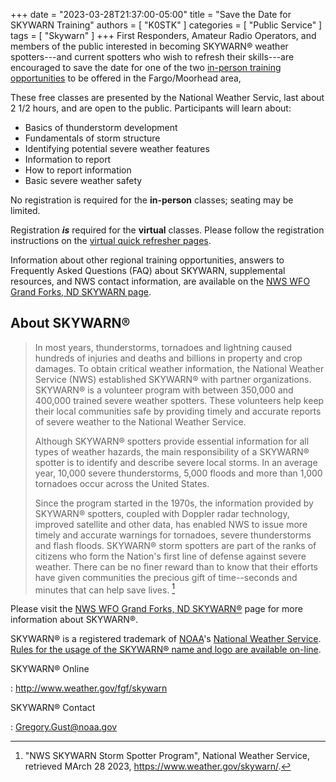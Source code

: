+++
date = "2023-03-28T21:37:00-05:00"
title = "Save the Date for SKYWARN Training"
authors = [ "K0STK" ]
categories = [ "Public Service" ]
tags = [ "Skywarn" ]
+++
First Responders, Amateur Radio Operators, and members of the public
interested in becoming SKYWARN&reg; weather spotters---and current
spotters who wish to refresh their skills---are encouraged to save the
date for one of the two
[in-person training opportunities](/dates/public-service)
to be offered in the Fargo/Moorhead area,

<!--more-->
These free classes are presented by the National Weather Servic, last about 2
1/2 hours, and are open to the public. Participants will learn about:

* Basics of thunderstorm development
* Fundamentals of storm structure
* Identifying potential severe weather features
* Information to report
* How to report information
* Basic severe weather safety

No registration is required for the **in-person** classes; seating may be limited. 

Registration ***is*** required for the **virtual** classes. Please follow the
registration instructions on the
[virtual quick refresher pages](/dates/public-service).

Information about other regional training opportunities, answers to Frequently
Asked Questions (FAQ) about SKYWARN, supplemental resources, and NWS contact
information, are available on the
[NWS WFO Grand Forks, ND SKYWARN page](http://www.weather.gov/fgf/skywarn).

## About SKYWARN&reg;

>In most years, thunderstorms, tornadoes and lightning caused hundreds
>of injuries and deaths and billions in property and crop damages. To
>obtain critical weather information, the National Weather Service (NWS)
>established SKYWARN&reg; with partner organizations. SKYWARN&reg; is
>a volunteer program with between 350,000 and 400,000 trained severe
>weather spotters. These volunteers help keep their local communities
>safe by providing timely and accurate reports of severe weather to the
>National Weather Service.
>
>Although SKYWARN&reg; spotters provide essential information for all
>types of weather hazards, the main responsibility of a SKYWARN&reg;
>spotter is to identify and describe severe local storms. In an average
>year, 10,000 severe thunderstorms, 5,000 floods and more than 1,000
>tornadoes occur across the United States.
>
>Since the program started in the 1970s, the information provided by
>SKYWARN&reg; spotters, coupled with Doppler radar technology, improved
>satellite and other data, has enabled NWS to issue more timely and
>accurate warnings for tornadoes, severe thunderstorms and flash floods.
>SKYWARN&reg; storm spotters are part of the ranks of citizens who form
>the Nation's first line of defense against severe weather. There can be
>no finer reward than to know that their efforts have given communities
>the precious gift of time--seconds and minutes that can help save
>lives. [^1]

Please visit the [NWS WFO Grand Forks, ND SKYWARN&reg;](http://www.weather.gov/fgf/skywarn) 
page for more information about SKYWARN&reg;.

SKYWARN&reg; is a registered trademark of [NOAA](http://www.noaa.gov/)'s
[National Weather Service](http://www.weather.gov/).
[Rules for the usage of the SKYWARN&reg; name and logo are
available on-line](http://www.weather.gov/skywarn/resources/SKYWARN_branding_guidelines_v5.0_Oct08.pdf).

SKYWARN&reg; Online

: http://www.weather.gov/fgf/skywarn

SKYWARN&reg; Contact

: Gregory.Gust@noaa.gov


[^1]: "NWS SKYWARN Storm Spotter Program", National Weather Service, retrieved MArch 28 2023, https://www.weather.gov/skywarn/.
